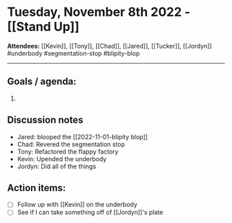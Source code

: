 # Tuesday, November 8th 2022 - [[Stand Up]]
**Attendees:** [[Kevin]], [[Tony]], [[Chad]], [[Jared]], [[Tucker]], [[Jordyn]]
#underbody #segmentation-stop #blipity-blop

---
## Goals / agenda:
1. 

## Discussion notes
- Jared: blooped the [[2022-11-01-blipity blop]]
- Chad: Revered the segmentation stop
- Tony: Refactored the flappy factory
- Kevin: Upended the underbody
- Jordyn: Did all of the things

## Action items:
- [ ] Follow up with [[Kevin]] on the underbody
- [ ] See if I can take something off of [[Jordyn]]'s plate